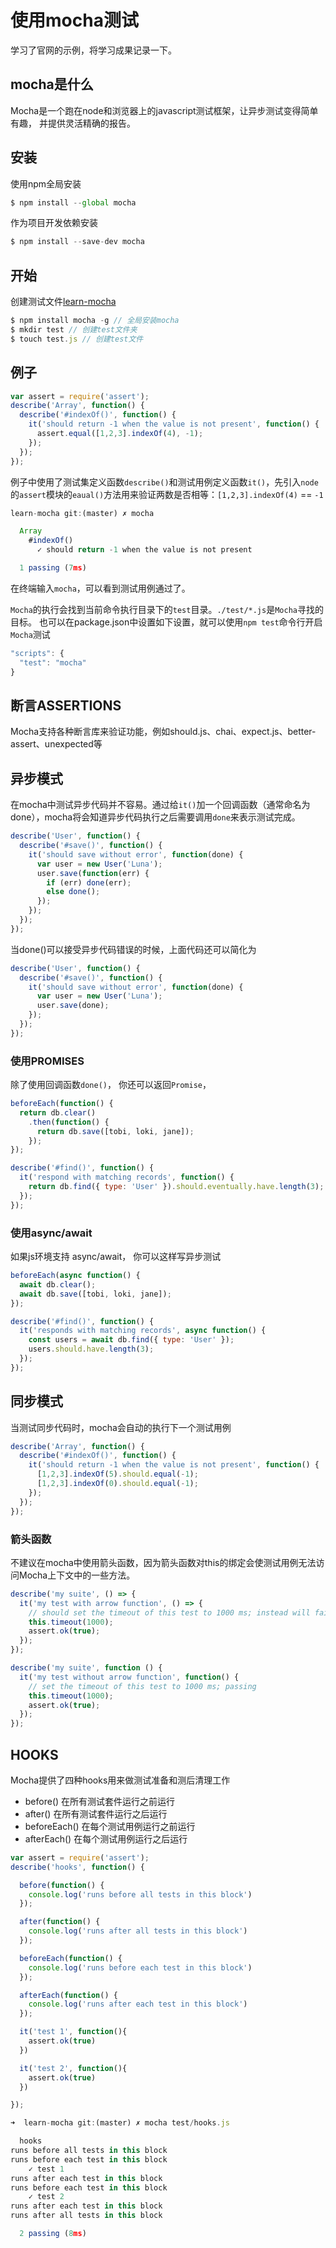 # 使用mocha测试

学习了官网的示例，将学习成果记录一下。
## mocha是什么
Mocha是一个跑在node和浏览器上的javascript测试框架，让异步测试变得简单有趣， 并提供灵活精确的报告。

## 安装
使用npm全局安装
``` javascript
$ npm install --global mocha
```
作为项目开发依赖安装
``` javascript
$ npm install --save-dev mocha
```

## 开始
创建测试文件<a href='../learn-mocha'>learn-mocha</a>
``` javascript
$ npm install mocha -g // 全局安装mocha
$ mkdir test // 创建test文件夹
$ touch test.js // 创建test文件
```

## 例子
``` javascript
var assert = require('assert');
describe('Array', function() {
  describe('#indexOf()', function() {
    it('should return -1 when the value is not present', function() {
      assert.equal([1,2,3].indexOf(4), -1);
    });
  });
});
```
例子中使用了测试集定义函数`describe()`和测试用例定义函数`it()`，先引入`node`的`assert`模块的`eaual()`方法用来验证两数是否相等：`[1,2,3].indexOf(4)` == `-1`
``` javascript
learn-mocha git:(master) ✗ mocha

  Array
    #indexOf()
      ✓ should return -1 when the value is not present

  1 passing (7ms)
```
在终端输入`mocha`，可以看到测试用例通过了。

`Mocha`的执行会找到当前命令执行目录下的`test`目录。`./test/*.js`是`Mocha`寻找的目标。
也可以在package.json中设置如下设置，就可以使用`npm test`命令行开启`Mocha`测试
``` javascript
"scripts": {
  "test": "mocha"
}
```

## 断言ASSERTIONS
Mocha支持各种断言库来验证功能，例如should.js、chai、expect.js、better-assert、unexpected等

## 异步模式
在mocha中测试异步代码并不容易。通过给`it()`加一个回调函数（通常命名为done），mocha将会知道异步代码执行之后需要调用`done`来表示测试完成。
``` javascript
describe('User', function() {
  describe('#save()', function() {
    it('should save without error', function(done) {
      var user = new User('Luna');
      user.save(function(err) {
        if (err) done(err);
        else done();
      });
    });
  });
});
```

当done()可以接受异步代码错误的时候，上面代码还可以简化为
``` javascript
describe('User', function() {
  describe('#save()', function() {
    it('should save without error', function(done) {
      var user = new User('Luna');
      user.save(done);
    });
  });
});
```

### 使用PROMISES
除了使用回调函数`done()`， 你还可以返回`Promise`，
``` javascript
beforeEach(function() {
  return db.clear()
    .then(function() {
      return db.save([tobi, loki, jane]);
    });
});

describe('#find()', function() {
  it('respond with matching records', function() {
    return db.find({ type: 'User' }).should.eventually.have.length(3);
  });
});
```

### 使用async/await
如果js环境支持 async/await， 你可以这样写异步测试
``` javascript
beforeEach(async function() {
  await db.clear();
  await db.save([tobi, loki, jane]);
});

describe('#find()', function() {
  it('responds with matching records', async function() {
    const users = await db.find({ type: 'User' });
    users.should.have.length(3);
  });
});
```


## 同步模式
当测试同步代码时，mocha会自动的执行下一个测试用例
``` javascript
describe('Array', function() {
  describe('#indexOf()', function() {
    it('should return -1 when the value is not present', function() {
      [1,2,3].indexOf(5).should.equal(-1);
      [1,2,3].indexOf(0).should.equal(-1);
    });
  });
});
```

### 箭头函数
不建议在mocha中使用箭头函数，因为箭头函数对this的绑定会使测试用例无法访问Mocha上下文中的一些方法。
``` javascript
describe('my suite', () => {
  it('my test with arrow function', () => {
    // should set the timeout of this test to 1000 ms; instead will fail
    this.timeout(1000);
    assert.ok(true);
  });
});

describe('my suite', function () {
  it('my test without arrow function', function() {
    // set the timeout of this test to 1000 ms; passing
    this.timeout(1000);
    assert.ok(true);
  });
});
```

## HOOKS
Mocha提供了四种hooks用来做测试准备和测后清理工作
- before() 在所有测试套件运行之前运行
- after() 在所有测试套件运行之后运行
- beforeEach() 在每个测试用例运行之前运行
- afterEach() 在每个测试用例运行之后运行
``` javascript
var assert = require('assert');
describe('hooks', function() {

  before(function() {
    console.log('runs before all tests in this block') 
  });

  after(function() {
    console.log('runs after all tests in this block') 
  });

  beforeEach(function() {
    console.log('runs before each test in this block') 
  });

  afterEach(function() {
    console.log('runs after each test in this block') 
  });

  it('test 1', function(){
    assert.ok(true)
  })

  it('test 2', function(){
    assert.ok(true)
  })

});
```

``` javascript 
➜  learn-mocha git:(master) ✗ mocha test/hooks.js

  hooks
runs before all tests in this block
runs before each test in this block
    ✓ test 1
runs after each test in this block
runs before each test in this block
    ✓ test 2
runs after each test in this block
runs after all tests in this block

  2 passing (8ms)
```
